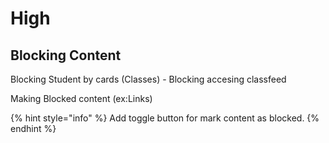 # High

## Blocking Content

Blocking Student by cards \(Classes\) - Blocking accesing classfeed

Making Blocked content \(ex:Links\) 

{% hint style="info" %}
Add toggle button for mark content as blocked.
{% endhint %}



